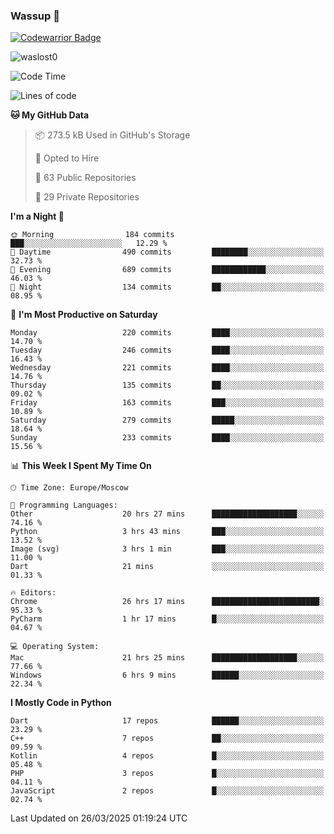 ### Wassup 👋

[![Codewarrior Badge](https://www.codewars.com/users/waslost/badges/small)](https://www.codewars.com/users/waslost)

<p align="left"> <img src="https://komarev.com/ghpvc/?username=waslost0" alt="waslost0" /></p>

<!--START_SECTION:waka-->
![Code Time](http://img.shields.io/badge/Code%20Time-5%2C485%20hrs%2021%20mins-blue)

![Lines of code](https://img.shields.io/badge/From%20Hello%20World%20I%27ve%20Written-1.5%20million%20lines%20of%20code-blue)

**🐱 My GitHub Data** 

> 📦 273.5 kB Used in GitHub's Storage 
 > 
> 💼 Opted to Hire
 > 
> 📜 63 Public Repositories 
 > 
> 🔑 29 Private Repositories 
 > 
**I'm a Night 🦉** 

```text
🌞 Morning                184 commits         ███░░░░░░░░░░░░░░░░░░░░░░   12.29 % 
🌆 Daytime                490 commits         ████████░░░░░░░░░░░░░░░░░   32.73 % 
🌃 Evening                689 commits         ████████████░░░░░░░░░░░░░   46.03 % 
🌙 Night                  134 commits         ██░░░░░░░░░░░░░░░░░░░░░░░   08.95 % 
```
📅 **I'm Most Productive on Saturday** 

```text
Monday                   220 commits         ████░░░░░░░░░░░░░░░░░░░░░   14.70 % 
Tuesday                  246 commits         ████░░░░░░░░░░░░░░░░░░░░░   16.43 % 
Wednesday                221 commits         ████░░░░░░░░░░░░░░░░░░░░░   14.76 % 
Thursday                 135 commits         ██░░░░░░░░░░░░░░░░░░░░░░░   09.02 % 
Friday                   163 commits         ███░░░░░░░░░░░░░░░░░░░░░░   10.89 % 
Saturday                 279 commits         █████░░░░░░░░░░░░░░░░░░░░   18.64 % 
Sunday                   233 commits         ████░░░░░░░░░░░░░░░░░░░░░   15.56 % 
```


📊 **This Week I Spent My Time On** 

```text
🕑︎ Time Zone: Europe/Moscow

💬 Programming Languages: 
Other                    20 hrs 27 mins      ███████████████████░░░░░░   74.16 % 
Python                   3 hrs 43 mins       ███░░░░░░░░░░░░░░░░░░░░░░   13.52 % 
Image (svg)              3 hrs 1 min         ███░░░░░░░░░░░░░░░░░░░░░░   11.00 % 
Dart                     21 mins             ░░░░░░░░░░░░░░░░░░░░░░░░░   01.33 % 

🔥 Editors: 
Chrome                   26 hrs 17 mins      ████████████████████████░   95.33 % 
PyCharm                  1 hr 17 mins        █░░░░░░░░░░░░░░░░░░░░░░░░   04.67 % 

💻 Operating System: 
Mac                      21 hrs 25 mins      ███████████████████░░░░░░   77.66 % 
Windows                  6 hrs 9 mins        ██████░░░░░░░░░░░░░░░░░░░   22.34 % 
```

**I Mostly Code in Python** 

```text
Dart                     17 repos            ██████░░░░░░░░░░░░░░░░░░░   23.29 % 
C++                      7 repos             ██░░░░░░░░░░░░░░░░░░░░░░░   09.59 % 
Kotlin                   4 repos             █░░░░░░░░░░░░░░░░░░░░░░░░   05.48 % 
PHP                      3 repos             █░░░░░░░░░░░░░░░░░░░░░░░░   04.11 % 
JavaScript               2 repos             █░░░░░░░░░░░░░░░░░░░░░░░░   02.74 % 
```




 Last Updated on 26/03/2025 01:19:24 UTC
<!--END_SECTION:waka-->

